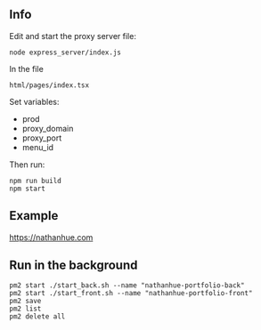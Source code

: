 ## Info

Edit and start the proxy server file:  

	node express_server/index.js  

In the file  
 
	html/pages/index.tsx  

Set variables:  
 - prod  
 - proxy_domain  
 - proxy_port  
 - menu_id  

Then run:
    
	npm run build      
	npm start    

## Example  

https://nathanhue.com


## Run in the background

	pm2 start ./start_back.sh --name "nathanhue-portfolio-back"  
	pm2 start ./start_front.sh --name "nathanhue-portfolio-front"  
	pm2 save
	pm2 list
	pm2 delete all
